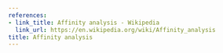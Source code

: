 ```yaml
---
references:
- link_title: Affinity analysis - Wikipedia
  link_url: https://en.wikipedia.org/wiki/Affinity_analysis
title: Affinity analysis
---
```

